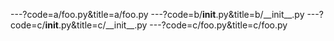 ---?code=a/foo.py&title=a/foo.py
---?code=b/__init__.py&title=b/\_\_init\_\_.py
---?code=c/__init__.py&title=c/\_\_init\_\_.py
---?code=c/foo.py&title=c/foo.py
